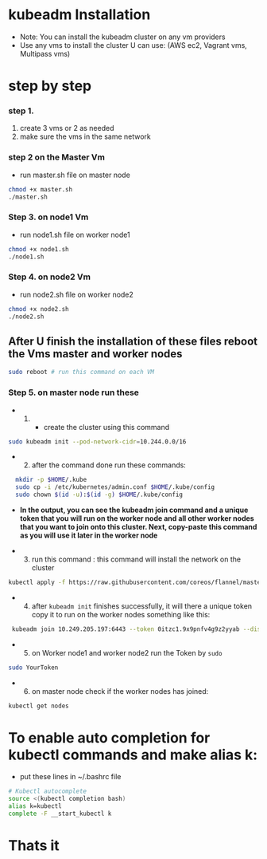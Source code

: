 # kubeadm Installation 
- Note: You can install the kubeadm cluster on any vm providers
- Use any vms to install the cluster U can use: (AWS ec2, Vagrant vms, Multipass vms)

# step by step
### step 1.
1. create 3 vms or 2 as needed 
2. make sure the vms in the same network

### step 2 on the Master Vm
- run master.sh file on master node 
```bash
chmod +x master.sh
./master.sh
```

### Step 3. on node1 Vm
- run node1.sh file on worker node1
```bash
chmod +x node1.sh
./node1.sh
```

### Step 4. on node2 Vm
- run node2.sh file on worker node2
```bash
chmod +x node2.sh
./node2.sh
```

## After U finish the installation of these files reboot the Vms master and worker nodes
```bash
sudo reboot # run this command on each VM
```

### Step 5. on master node run  these 
- 1. - create the cluster using this command
```bash
sudo kubeadm init --pod-network-cidr=10.244.0.0/16
```
- 2. after the command done run these commands:
```bash
  mkdir -p $HOME/.kube
  sudo cp -i /etc/kubernetes/admin.conf $HOME/.kube/config
  sudo chown $(id -u):$(id -g) $HOME/.kube/config
```
- **In the output, you can see the kubeadm join command and a unique token that you will run on the worker node and all other worker nodes that you want to join onto this cluster. Next, copy-paste this command as you will use it later in the worker node**

- 3. run this command : this command will install the network on the cluster
```bash
kubectl apply -f https://raw.githubusercontent.com/coreos/flannel/master/Documentation/kube-flannel.yml
```

- 4. after `kubeadm init` finishes successfully, it will there a unique token copy it to run on the worker nodes 
something like this:
```bash
 kubeadm join 10.249.205.197:6443 --token 0itzc1.9x9pnfv4g9z2yyab --discovery-token-ca-cert-hash sha256:dc1ab6166f961ee2e3c48de417d347909ff0b3e01182349716041992f28c4da4 
```
- 5. on Worker node1 and worker node2  run the Token by `sudo`
```bash
sudo YourToken
```
- 6. on master node check if the worker nodes has joined:
```bash
kubectl get nodes
```

# To enable auto completion for kubectl commands and make  alias k:
- put these lines in ~/.bashrc file 
```bash
# Kubectl autocomplete
source <(kubectl completion bash)
alias k=kubectl
complete -F __start_kubectl k
```
# Thats it 
